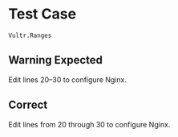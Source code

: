 # Test Case

    Vultr.Ranges

## Warning Expected

Edit lines 20–30 to configure Nginx.  

## Correct

Edit lines from 20 through 30 to configure Nginx.  
